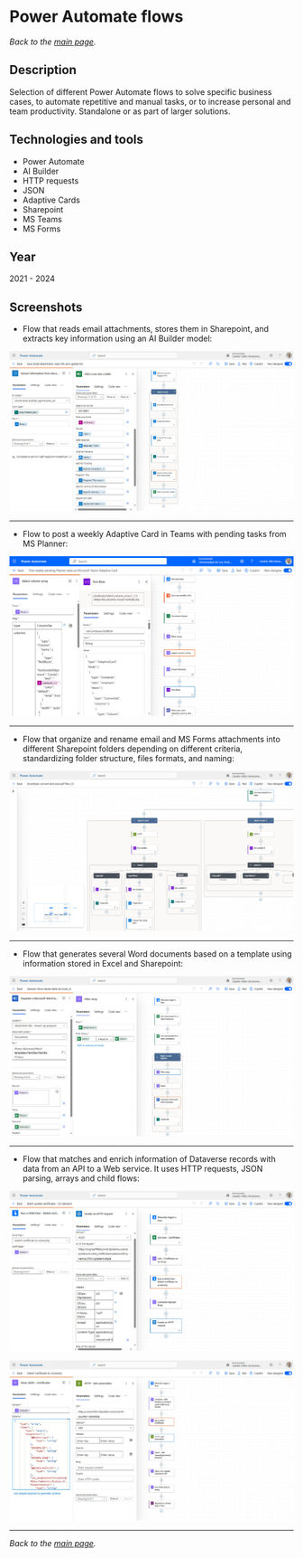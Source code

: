 # Power Automate flows

*Back to the [main page](https://camilovillam.github.io/).*

## Description

Selection of different Power Automate flows to solve specific business cases, to automate repetitive and manual tasks, or to increase personal and team productivity. Standalone or as part of larger solutions.


## Technologies and tools

- Power Automate
- AI Builder
- HTTP requests
- JSON
- Adaptive Cards
- Sharepoint
- MS Teams
- MS Forms


## Year

2021 - 2024


## Screenshots


- Flow that reads email attachments, stores them in Sharepoint, and extracts key information using an AI Builder model:

![Power Automate Flow](https://raw.githubusercontent.com/camilovillam/camilovillam.github.io/refs/heads/main/assets/img/projects/Power%20Automate%20flow_read_attachment_extract_info_AI_builder.jpg)

---

- Flow to post a weekly Adaptive Card in Teams with pending tasks from MS Planner:

![Power Automate Flow](https://raw.githubusercontent.com/camilovillam/camilovillam.github.io/refs/heads/main/assets/img/projects/Power%20Automate%20flow_pending%20task%20to%20Teams.jpg)

---

- Flow that organize and rename email and MS Forms attachments into different Sharepoint folders depending on different criteria, standardizing folder structure, files formats, and naming:

![Power Automate Flow](https://raw.githubusercontent.com/camilovillam/camilovillam.github.io/refs/heads/main/assets/img/projects/Power%20Automate%20flow_save_and_organize_attachments.jpg)

---

- Flow that generates several Word documents based on a template using information stored in Excel and Sharepoint:

![Power Automate Flow](https://raw.githubusercontent.com/camilovillam/camilovillam.github.io/refs/heads/main/assets/img/projects/Power%20Automate%20flow_populate%20Word%20templates_from_Excel_info.jpg)

---

- Flow that matches and enrich information of Dataverse records with data from an API to a Web service. It uses HTTP requests, JSON parsing, arrays and child flows:

![Power Automate Flow](https://raw.githubusercontent.com/camilovillam/camilovillam.github.io/refs/heads/main/assets/img/projects/Power%20Automate%20flow_child_flow_api_call.jpg)

![Power Automate Flow](https://raw.githubusercontent.com/camilovillam/camilovillam.github.io/refs/heads/main/assets/img/projects/Power%20Automate%20flow_JSON_http_requests.jpg)

---


*Back to the [main page](https://camilovillam.github.io/).*
